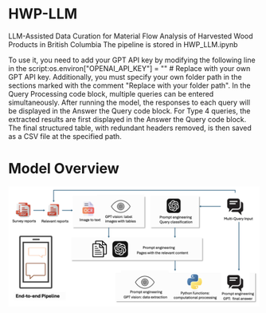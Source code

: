 # HWP-LLM
LLM-Assisted Data Curation for Material Flow Analysis of Harvested Wood Products in British Columbia
The pipeline is stored in HWP_LLM.ipynb 

To use it, you need to add your GPT API key by modifying the following line in the script:os.environ["OPENAI_API_KEY"] = "" # Replace with your own GPT API key. Additionally, you must specify your own folder path in the sections marked with the comment "Replace with your folder path". In the Query Processing code block, multiple queries can be entered simultaneously. After running the model, the responses to each query will be displayed in the Answer the Query code block. For Type 4 queries, the extracted results are first displayed in the Answer the Query code block. The final structured table, with redundant headers removed, is then saved as a CSV file at the specified path.


# Model Overview
![Alt text](overview.png)

